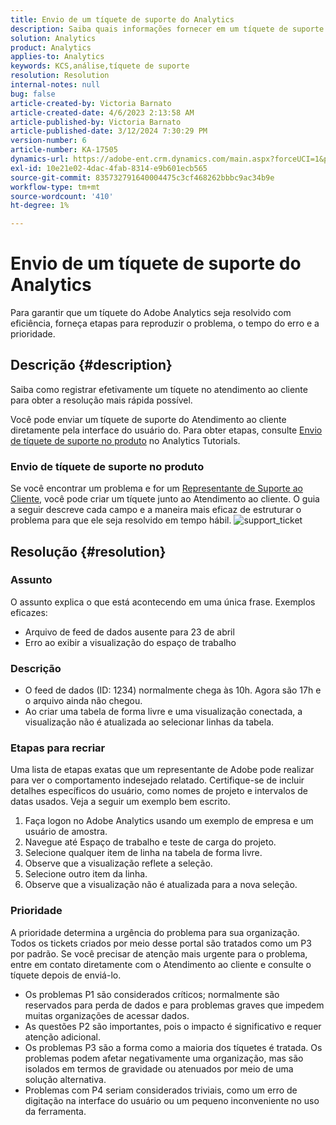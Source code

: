 ```yaml
---
title: Envio de um tíquete de suporte do Analytics
description: Saiba quais informações fornecer em um tíquete de suporte do Analytics para obter uma resolução eficiente.
solution: Analytics
product: Analytics
applies-to: Analytics
keywords: KCS,análise,tíquete de suporte
resolution: Resolution
internal-notes: null
bug: false
article-created-by: Victoria Barnato
article-created-date: 4/6/2023 2:13:58 AM
article-published-by: Victoria Barnato
article-published-date: 3/12/2024 7:30:29 PM
version-number: 6
article-number: KA-17505
dynamics-url: https://adobe-ent.crm.dynamics.com/main.aspx?forceUCI=1&pagetype=entityrecord&etn=knowledgearticle&id=648fd6aa-20d4-ed11-a7c7-6045bd006295
exl-id: 10e21e02-4dac-4fab-8314-e9b601ecb565
source-git-commit: 835732791640004475c3cf468262bbbc9ac34b9e
workflow-type: tm+mt
source-wordcount: '410'
ht-degree: 1%

---
```


# Envio de um tíquete de suporte do Analytics


Para garantir que um tíquete do Adobe Analytics seja resolvido com eficiência, forneça etapas para reproduzir o problema, o tempo do erro e a prioridade.

## Descrição {#description}


Saiba como registrar efetivamente um tíquete no atendimento ao cliente para obter a resolução mais rápida possível.

Você pode enviar um tíquete de suporte do Atendimento ao cliente diretamente pela interface do usuário do. Para obter etapas, consulte [Envio de tíquete de suporte no produto](https://experienceleague.adobe.com/docs/analytics-learn/tutorials/intro-to-analytics/getting-help/in-product-support-ticket-submission.html) no Analytics Tutorials.

### Envio de tíquete de suporte no produto

Se você encontrar um problema e for um [Representante de Suporte ao Cliente](https://helpx.adobe.com/experience-cloud/supported-users.html), você pode criar um tíquete junto ao Atendimento ao cliente. O guia a seguir descreve cada campo e a maneira mais eficaz de estruturar o problema para que ele seja resolvido em tempo hábil.
![support_ticket](https://helpx.adobe.com/content/dam/help/en/analytics/kb/submitting-an-analytics-support-ticket/jcr:content/main-pars/image/support_ticket.png "support_ticket")

## Resolução {#resolution}


### Assunto

O assunto explica o que está acontecendo em uma única frase. Exemplos eficazes:

- Arquivo de feed de dados ausente para 23 de abril
- Erro ao exibir a visualização do espaço de trabalho


### Descrição

- O feed de dados (ID: 1234) normalmente chega às 10h. Agora são 17h e o arquivo ainda não chegou.
- Ao criar uma tabela de forma livre e uma visualização conectada, a visualização não é atualizada ao selecionar linhas da tabela.


### Etapas para recriar

Uma lista de etapas exatas que um representante de Adobe pode realizar para ver o comportamento indesejado relatado. Certifique-se de incluir detalhes específicos do usuário, como nomes de projeto e intervalos de datas usados. Veja a seguir um exemplo bem escrito.

1. Faça logon no Adobe Analytics usando um exemplo de empresa e um usuário de amostra.
2. Navegue até Espaço de trabalho e teste de carga do projeto.
3. Selecione qualquer item de linha na tabela de forma livre.
4. Observe que a visualização reflete a seleção.
5. Selecione outro item da linha.
6. Observe que a visualização não é atualizada para a nova seleção.


### Prioridade

A prioridade determina a urgência do problema para sua organização. Todos os tickets criados por meio desse portal são tratados como um P3 por padrão. Se você precisar de atenção mais urgente para o problema, entre em contato diretamente com o Atendimento ao cliente e consulte o tíquete depois de enviá-lo.

- Os problemas P1 são considerados críticos; normalmente são reservados para perda de dados e para problemas graves que impedem muitas organizações de acessar dados.
- As questões P2 são importantes, pois o impacto é significativo e requer atenção adicional.
- Os problemas P3 são a forma como a maioria dos tíquetes é tratada. Os problemas podem afetar negativamente uma organização, mas são isolados em termos de gravidade ou atenuados por meio de uma solução alternativa.
- Problemas com P4 seriam considerados triviais, como um erro de digitação na interface do usuário ou um pequeno inconveniente no uso da ferramenta.

<br>
